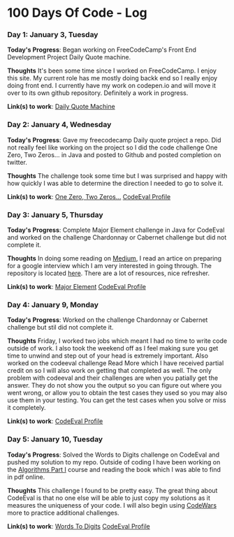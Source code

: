 # 100 Days Of Code - Log


### Day 1: January 3, Tuesday

**Today's Progress**: Began working on FreeCodeCamp's Front End Development Project Daily Quote machine.

**Thoughts** It's been some time since I worked on FreeCodeCamp.  I enjoy this site.  My current role has me mostly doing backk end so I really enjoy doing front end.  I currently have my work on codepen.io and will move it over to its own github repository.  Definitely a work in progress.  

**Link(s) to work**: [Daily Quote Machine](http://codepen.io/dvigil/pen/PZBgeV)

### Day 2: January 4, Wednesday

**Today's Progress**: Gave my freecodecamp Daily quote project a repo.  Did not really feel like working on the project so I did the code challenge One Zero, Two Zeros... in Java and posted to Github and  posted completion on twitter.  

**Thoughts** The challenge took some time but I was surprised and happy with how quickly I was able to determine the direction I needed to go to solve it.    

**Link(s) to work**: [One Zero, Two Zeros...](https://github.com/greenervigil/CodeEval/blob/master/JavaSolutions/Zeros.java)
[CodeEval Profile](https://www.codeeval.com/profile/greenervigil/)


### Day 3: January 5, Thursday

**Today's Progress**: Complete Major Element challenge in Java for CodeEval and worked on the challenge Chardonnay or Cabernet challenge but did not complete it.    

**Thoughts** In doing some reading on [Medium](Medium.com), I read an artice on preparing for a google interview which I am very interested in going through.  The repository is located [here](https://github.com/jwasham/google-interview-university).  There are a lot of resources, nice refresher.         

**Link(s) to work**: [Major Element](https://github.com/greenervigil/CodeEval/blob/master/JavaSolutions/Zeros.java)
[CodeEval Profile](https://www.codeeval.com/profile/greenervigil/)

### Day 4: January 9, Monday

**Today's Progress**: Worked on the challenge Chardonnay or Cabernet challenge but stil did not complete it.    

**Thoughts** Friday, I worked two jobs which meant I had no time to write code outside of work.  I also took the weekend off as I feel making sure you get time to unwind and step out of your head is extremely important. Also worked on the codeeval challenge Read More which I have received partial credit on so I will also work on getting that completed as well.  The only problem with codeeval and their challenges are when you patially get the answer.  They do not show you the output so you can figure out where you went wrong, or allow you to obtain the test cases they used so you may also use them in your testing.  You can get the test cases when you solve or miss it completely.        

**Link(s) to work**: [CodeEval Profile](https://www.codeeval.com/profile/greenervigil/)

### Day 5: January 10, Tuesday

**Today's Progress**: Solved the Words to Digits challenge on CodeEval and pushed my solution to my repo.  Outside of coding I have been working on the [Algorithms Part I](https://www.coursera.org/learn/algorithms-part1/home/welcome) course and reading the book which I was able to find in pdf online.   

**Thoughts** This challenge I found to be pretty easy. The great thing about CodeEval is that no one else will be able to just copy my solutions as it measures the uniqueness of your code.  I will also begin using [CodeWars](https://www.codewars.com) more to practice additional challenges.         

**Link(s) to work**: [Words To Digits](https://github.com/greenervigil/CodeEval/blob/master/JavaSolutions/WordToDigit.java)  [CodeEval Profile](https://www.codeeval.com/profile/greenervigil/)
